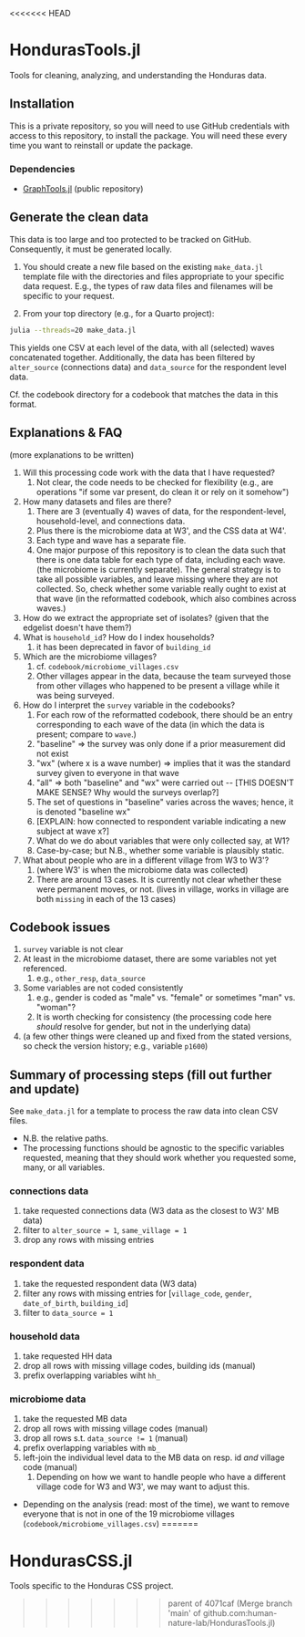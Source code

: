 <<<<<<< HEAD
# HondurasTools.jl

Tools for cleaning, analyzing, and understanding the Honduras data.

## Installation

This is a private repository, so you will need to use GitHub credentials with access to this repository, to install the package. You will need these every time you want to reinstall or update the package.

### Dependencies

- [GraphTools.jl](https://github.com/emfeltham/GraphTools.jl) (public repository)

## Generate the clean data

This data is too large and too protected to be tracked on GitHub. Consequently, it must be generated locally.

1. You should create a new file based on the existing `make_data.jl` template file with the directories and files appropriate to your specific data request. E.g., the types of raw data files and filenames will be specific to your request.

2. From your top directory (e.g., for a Quarto project):

```bash
julia --threads=20 make_data.jl
```

This yields one CSV at each level of the data, with all (selected) waves concatenated together. Additionally, the data has been filtered by `alter_source` (connections data) and `data_source` for the respondent level data.

Cf. the codebook directory for a codebook that matches the data in this format.

## Explanations & FAQ

(more explanations to be written)

1. Will this processing code work with the data that I have requested?
   1. Not clear, the code needs to be checked for flexibility (e.g., are operations "if some var present, do clean it or rely on it somehow")
2. How many datasets and files are there?
   1. There are 3 (eventually 4) waves of data, for the respondent-level, household-level, and connections data.
   2. Plus there is the microbiome data at W3', and the CSS data at W4'.
   3. Each type and wave has a separate file.
   4. One major purpose of this repository is to clean the data such that there is one data table for each type of data, including each wave. (the microbiome is currently separate). The general strategy is to take all possible variables, and leave missing where they are not collected. So, check whether some variable really ought to exist at that wave (in the reformatted codebook, which also combines across waves.)
3. How do we extract the appropriate set of isolates? (given that the edgelist doesn't have them?)
4. What is `household_id`? How do I index households?
   1. it has been deprecated in favor of `building_id`
5. Which are the microbiome villages?
   1. cf. `codebook/microbiome_villages.csv`
   2. Other villages appear in the data, because the team surveyed those from other villages who happened to be present a village while it was being surveyed.
6. How do I interpret the `survey` variable in the codebooks?
   1. For each row of the reformatted codebook, there should be an entry corresponding to each wave of the data (in which the data is present; compare to `wave`.)
   2. "baseline" => the survey was only done if a prior measurement did not exist
   3. "wx" (where x is a wave number) => implies that it was the standard survey given to everyone in that wave
   4. "all" => both "baseline" and "wx" were carried out -- [THIS DOESN'T MAKE SENSE? Why would the surveys overlap?]
   5. The set of questions in "baseline" varies across the waves; hence, it is denoted "baseline wx"
   6. [EXPLAIN: how connected to respondent variable indicating a new subject at wave x?]
   7. What do we do about variables that were only collected say, at W1?
   8. Case-by-case; but N.B., whether some variable is plausibly static.
7. What about people who are in a different village from W3 to W3'?
   1. (where W3' is when the microbiome data was collected)
   2. There are around 13 cases. It is currently not clear whether these were permanent moves, or not. (lives in village, works in village are both `missing` in each of the 13 cases)

## Codebook issues

1. `survey` variable is not clear
2. At least in the microbiome dataset, there are some variables not yet referenced.
   1. e.g., `other_resp`, `data_source`
3. Some variables are not coded consistently
   1. e.g., gender is coded as "male" vs. "female" or sometimes "man" vs. "woman"?
   2. It is worth checking for consistency (the processing code here *should* resolve for gender, but not in the underlying data)
4. (a few other things were cleaned up and fixed from the stated versions, so check the version history; e.g., variable `p1600`)

## Summary of processing steps (fill out further and update)

See `make_data.jl` for a template to process the raw data into clean CSV files.

- N.B. the relative paths.
- The processing functions should be agnostic to the specific variables requested, meaning that they should work whether you requested some, many, or all variables.

### connections data

1. take requested connections data (W3 data as the closest to W3' MB data)
2. filter to `alter_source = 1`, `same_village = 1`
3. drop any rows with missing entries

### respondent data

1. take the requested respondent data (W3 data)
2. filter any rows with missing entries for [`village_code`, `gender`, `date_of_birth`, `building_id`]
3. filter to `data_source = 1`

### household data

1. take requested HH data
2. drop all rows with missing village codes, building ids (manual)
3. prefix overlapping variables wiht `hh_`

### microbiome data

1. take the requested MB data
2. drop all rows with missing village codes (manual)
3. drop all rows s.t. `data_source != 1` (manual)
4. prefix overlapping variables with `mb_`
5. left-join the individual level data  to the MB data on resp. id *and* village code (manual)
   1. Depending on how we want to handle people who have a different village code for W3 and W3', we may want to adjust this.

- Depending on the analysis (read: most of the time), we want to remove everyone that is not in one of the 19 microbiome villages (`codebook/microbiome_villages.csv`)
=======
# HondurasCSS.jl
Tools specific to the Honduras CSS project.
>>>>>>> parent of 4071caf (Merge branch 'main' of github.com:human-nature-lab/HondurasTools.jl)
